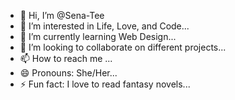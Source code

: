 - 👋 Hi, I’m @Sena-Tee
- 👀 I’m interested in Life, Love, and Code...
- 🌱 I’m currently learning Web Design...
- 💞️ I’m looking to collaborate on different projects...
- 📫 How to reach me ...
- 😄 Pronouns: She/Her...
- ⚡ Fun fact: I love to read fantasy novels...

<!---
Sena-Tee/Sena-Tee is a ✨ special ✨ repository because its `README.md` (this file) appears on your GitHub profile.
You can click the Preview link to take a look at your changes.
--->
